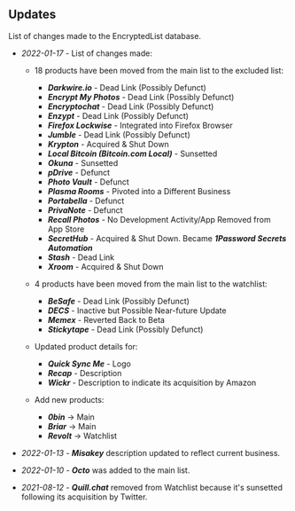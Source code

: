 ## Updates

List of changes made to the EncryptedList database.

- _2022-01-17_ - List of changes made:

  - 18 products have been moved from the main list to the excluded list:

    - **_Darkwire.io_** - Dead Link (Possibly Defunct)
    - **_Encrypt My Photos_** - Dead Link (Possibly Defunct)
    - **_Encryptochat_** - Dead Link (Possibly Defunct)
    - **_Enzypt_** - Dead Link (Possibly Defunct)
    - **_Firefox Lockwise_** - Integrated into Firefox Browser
    - **_Jumble_** - Dead Link (Possibly Defunct)
    - **_Krypton_** - Acquired & Shut Down
    - **_Local Bitcoin (Bitcoin.com Local)_** - Sunsetted
    - **_Okuna_** - Sunsetted
    - **_pDrive_** - Defunct
    - **_Photo Vault_** - Defunct
    - **_Plasma Rooms_** - Pivoted into a Different Business
    - **_Portabella_** - Defunct
    - **_PrivaNote_** - Defunct
    - **_Recall Photos_** - No Development Activity/App Removed from App Store
    - **_SecretHub_** - Acquired & Shut Down. Became **_1Password Secrets Automation_**
    - **_Stash_** - Dead Link
    - **_Xroom_** - Acquired & Shut Down

  - 4 products have been moved from the main list to the watchlist:

    - **_BeSafe_** - Dead Link (Possibly Defunct)
    - **_DECS_** - Inactive but Possible Near-future Update
    - **_Memex_** - Reverted Back to Beta
    - **_Stickytape_** - Dead Link (Possibly Defunct)

  - Updated product details for:

    - **_Quick Sync Me_** - Logo
    - **_Recap_** - Description
    - **_Wickr_** - Description to indicate its acquisition by Amazon

  - Add new products:

    - **_0bin_** &rarr; Main
    - **_Briar_** &rarr; Main
    - **_Revolt_** &rarr; Watchlist

- _2022-01-13_ - **_Misakey_** description updated to reflect current business.

- _2022-01-10_ - **_Octo_** was added to the main list.

- _2021-08-12_ - **_Quill.chat_** removed from Watchlist because it's sunsetted following its acquisition by Twitter.
